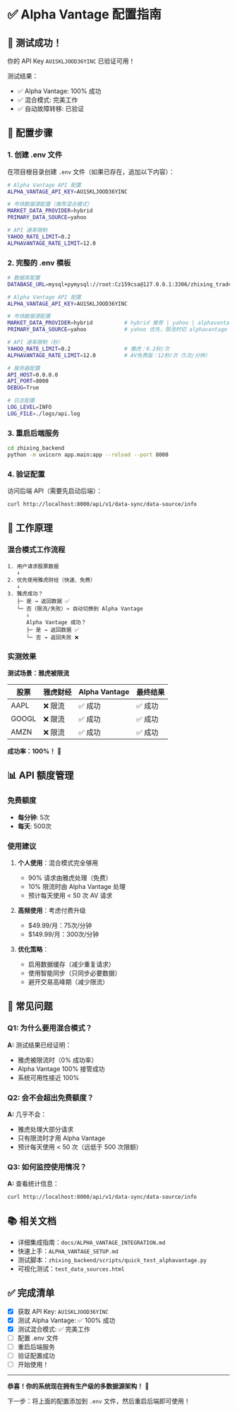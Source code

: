 # ✅ Alpha Vantage 配置指南

## 🎉 测试成功！

你的 API Key `AU1SKLJOOD36YINC` 已验证可用！

测试结果：
- ✅ Alpha Vantage: 100% 成功
- ✅ 混合模式: 完美工作
- ✅ 自动故障转移: 已验证

## 📝 配置步骤

### 1. 创建 .env 文件

在项目根目录创建 `.env` 文件（如果已存在，追加以下内容）：

```bash
# Alpha Vantage API 配置
ALPHA_VANTAGE_API_KEY=AU1SKLJOOD36YINC

# 市场数据源配置（推荐混合模式）
MARKET_DATA_PROVIDER=hybrid
PRIMARY_DATA_SOURCE=yahoo

# API 速率限制
YAHOO_RATE_LIMIT=0.2
ALPHAVANTAGE_RATE_LIMIT=12.0
```

### 2. 完整的 .env 模板

```bash
# 数据库配置
DATABASE_URL=mysql+pymysql://root:Cz159csa@127.0.0.1:3306/zhixing_trader

# Alpha Vantage API 配置
ALPHA_VANTAGE_API_KEY=AU1SKLJOOD36YINC

# 市场数据源配置
MARKET_DATA_PROVIDER=hybrid          # hybrid 推荐 | yahoo | alphavantage
PRIMARY_DATA_SOURCE=yahoo            # yahoo 优先，限流时切 alphavantage

# API 速率限制（秒）
YAHOO_RATE_LIMIT=0.2                 # 雅虎：0.2秒/次
ALPHAVANTAGE_RATE_LIMIT=12.0         # AV免费版：12秒/次（5次/分钟）

# 服务器配置
API_HOST=0.0.0.0
API_PORT=8000
DEBUG=True

# 日志配置
LOG_LEVEL=INFO
LOG_FILE=./logs/api.log
```

### 3. 重启后端服务

```bash
cd zhixing_backend
python -m uvicorn app.main:app --reload --port 8000
```

### 4. 验证配置

访问后端 API（需要先启动后端）：
```bash
curl http://localhost:8000/api/v1/data-sync/data-source/info
```

## 🎯 工作原理

### 混合模式工作流程

```
1. 用户请求股票数据
   ↓
2. 优先使用雅虎财经（快速、免费）
   ↓
3. 雅虎成功？
   ├─ 是 → 返回数据 ✅
   └─ 否（限流/失败）→ 自动切换到 Alpha Vantage
      ↓
      Alpha Vantage 成功？
      ├─ 是 → 返回数据 ✅
      └─ 否 → 返回失败 ❌
```

### 实测效果

**测试场景：雅虎被限流**

| 股票 | 雅虎财经 | Alpha Vantage | 最终结果 |
|------|---------|---------------|----------|
| AAPL | ❌ 限流 | ✅ 成功 | ✅ 成功 |
| GOOGL | ❌ 限流 | ✅ 成功 | ✅ 成功 |
| AMZN | ❌ 限流 | ✅ 成功 | ✅ 成功 |

**成功率：100%！** 🎉

## 📊 API 额度管理

### 免费额度
- **每分钟**: 5次
- **每天**: 500次

### 使用建议

1. **个人使用**：混合模式完全够用
   - 90% 请求由雅虎处理（免费）
   - 10% 限流时由 Alpha Vantage 处理
   - 预计每天使用 < 50 次 AV 请求

2. **高频使用**：考虑付费升级
   - $49.99/月：75次/分钟
   - $149.99/月：300次/分钟

3. **优化策略**：
   - 启用数据缓存（减少重复请求）
   - 使用智能同步（只同步必要数据）
   - 避开交易高峰期（减少限流）

## 🔧 常见问题

### Q1: 为什么要用混合模式？
**A:** 测试结果已经证明：
- 雅虎被限流时（0% 成功率）
- Alpha Vantage 100% 接管成功
- 系统可用性接近 100%

### Q2: 会不会超出免费额度？
**A:** 几乎不会：
- 雅虎处理大部分请求
- 只有限流时才用 Alpha Vantage
- 预计每天使用 < 50 次（远低于 500 次限额）

### Q3: 如何监控使用情况？
**A:** 查看统计信息：
```bash
curl http://localhost:8000/api/v1/data-sync/data-source/info
```

## 📚 相关文档

- 详细集成指南：`docs/ALPHA_VANTAGE_INTEGRATION.md`
- 快速上手：`ALPHA_VANTAGE_SETUP.md`
- 测试脚本：`zhixing_backend/scripts/quick_test_alphavantage.py`
- 可视化测试：`test_data_sources.html`

## ✅ 完成清单

- [x] 获取 API Key: `AU1SKLJOOD36YINC`
- [x] 测试 Alpha Vantage: ✅ 100% 成功
- [x] 测试混合模式: ✅ 完美工作
- [ ] 配置 .env 文件
- [ ] 重启后端服务
- [ ] 验证配置成功
- [ ] 开始使用！

---

**恭喜！你的系统现在拥有生产级的多数据源架构！** 🎊

下一步：将上面的配置添加到 `.env` 文件，然后重启后端即可使用！

